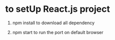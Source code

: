 # to setUp React.js project

1. npm install
    to download all dependency

2. npm start
    to run the port on default browser